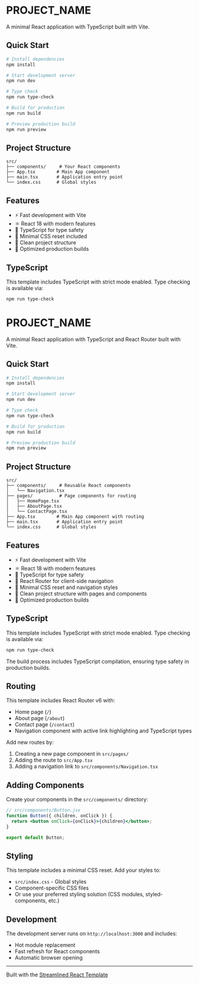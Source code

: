 # PROJECT_NAME

A minimal React application with TypeScript built with Vite.

## Quick Start

```bash
# Install dependencies
npm install

# Start development server
npm run dev

# Type check
npm run type-check

# Build for production
npm run build

# Preview production build
npm run preview
```

## Project Structure

```
src/
├── components/     # Your React components
├── App.tsx        # Main App component
├── main.tsx       # Application entry point
└── index.css      # Global styles
```

## Features

- ⚡️ Fast development with Vite
- ⚛️ React 18 with modern features
- 🔷 TypeScript for type safety
- 🎨 Minimal CSS reset included
- 📁 Clean project structure
- 🚀 Optimized production builds

## TypeScript

This template includes TypeScript with strict mode enabled. Type checking is available via:

```bash
npm run type-check
```

# PROJECT_NAME

A minimal React application with TypeScript and React Router built with Vite.

## Quick Start

```bash
# Install dependencies
npm install

# Start development server
npm run dev

# Type check
npm run type-check

# Build for production
npm run build

# Preview production build
npm run preview
```

## Project Structure

```
src/
├── components/     # Reusable React components
│   └── Navigation.tsx
├── pages/          # Page components for routing
│   ├── HomePage.tsx
│   ├── AboutPage.tsx
│   └── ContactPage.tsx
├── App.tsx        # Main App component with routing
├── main.tsx       # Application entry point
└── index.css      # Global styles
```

## Features

- ⚡️ Fast development with Vite
- ⚛️ React 18 with modern features
- 🔷 TypeScript for type safety
- 🧭 React Router for client-side navigation
- 🎨 Minimal CSS reset and navigation styles
- 📁 Clean project structure with pages and components
- 🚀 Optimized production builds

## TypeScript

This template includes TypeScript with strict mode enabled. Type checking is available via:

```bash
npm run type-check
```

The build process includes TypeScript compilation, ensuring type safety in production builds.

## Routing

This template includes React Router v6 with:
- Home page (`/`)
- About page (`/about`)
- Contact page (`/contact`)
- Navigation component with active link highlighting and TypeScript types

Add new routes by:
1. Creating a new page component in `src/pages/`
2. Adding the route to `src/App.tsx`
3. Adding a navigation link to `src/components/Navigation.tsx`

## Adding Components

Create your components in the `src/components/` directory:

```jsx
// src/components/Button.jsx
function Button({ children, onClick }) {
  return <button onClick={onClick}>{children}</button>;
}

export default Button;
```

## Styling

This template includes a minimal CSS reset. Add your styles to:

- `src/index.css` - Global styles
- Component-specific CSS files
- Or use your preferred styling solution (CSS modules, styled-components, etc.)

## Development

The development server runs on `http://localhost:3000` and includes:

- Hot module replacement
- Fast refresh for React components
- Automatic browser opening

---

Built with the [Streamlined React Template](https://github.com/your-username/streamlined-react-template)
